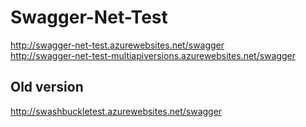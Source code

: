 # Swagger-Net-Test
<!--
[![Build status](https://img.shields.io/appveyor/ci/heldersepu/swashbuckletest-289by.svg?label=build)](https://ci.appveyor.com/project/heldersepu/swashbuckletest-289by)

[![StackOverflow](http://img.shields.io/badge/stackoverflow-SWASHBUCKLE_TEST-blue.svg)]( http://stackoverflow.com/questions/tagged/SWASHBUCKLE_TEST ) 
-->

http://swagger-net-test.azurewebsites.net/swagger
<br>
http://swagger-net-test-multiapiversions.azurewebsites.net/swagger
<br>


## Old version
http://swashbuckletest.azurewebsites.net/swagger
